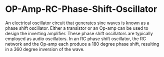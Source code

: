 # OP-Amp-RC-Phase-Shift-Oscillator
An electrical oscillator circuit that generates sine waves is known as a phase shift oscillator. Either a transistor or an Op-amp can be used to design the inverting amplifier. These phase shift oscillators are typically employed as audio oscillators. In an RC phase shift oscillator, the RC network and the Op-amp each produce a 180 degree phase shift, resulting in a 360 degree inversion of the wave.
